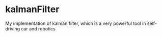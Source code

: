 # kalmanFilter
My implementation of kalman filter, which is a very powerful tool in self-driving car and robotics
